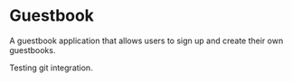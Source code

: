 # Guestbook
 A guestbook application that allows users to sign up and create their own guestbooks.

 Testing git integration.
